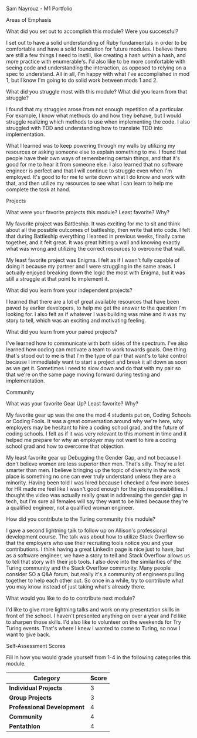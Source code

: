 Sam Nayrouz - M1 Portfolio

Areas of Emphasis

What did you set out to accomplish this module? Were you successful?

I set out to have a solid understanding of Ruby fundamentals in order to be
comfortable and have a solid foundation for future modules. I believe there are
still a few things I need to instill, like creating a hash within a hash, and
more practice with enumerable's. I'd also like to be more comfortable with seeing
code and understanding the interaction, as opposed to relying on a spec to
understand. All in all, I'm happy with what I've accomplished in mod 1, but I
know I'm going to do solid work between mods 1 and 2.

What did you struggle most with this module? What did you learn from that struggle?

I found that my struggles arose from not enough repetition of a particular. For
example, I know what methods do and how they behave, but I would struggle realizing
which methods to use when implementing the code. I also struggled with TDD and
understanding how to translate TDD into implementation.

What I learned was to keep powering through my walls by utilizing my resources
or asking someone else to explain something to me. I found that people have their
own ways of remembering certain things, and that it's good for me to hear it from
someone else. I also learned that no software engineer is perfect and that I will
continue to struggle even when I'm employed. It's good to for me to write down what
I do know and work with that, and then utilize my resources to see what I can
learn to help me complete the task at hand.

Projects

What were your favorite projects this module? Least favorite? Why?

My favorite project was Battleship. It was exciting for me to sit and think about
all the possible outcomes of battleship, then write that into code. I felt that
during Battleship everything I learned in previous weeks, finally came together,
and it felt great. It was great hitting a wall and knowing exactly what was wrong
and utilizing the correct resources to overcome that wall.

My least favorite project was Enigma. I felt as if I wasn't fully capable of doing
it because my partner and I were struggling in the same areas. I actually enjoyed
breaking down the logic the most with Enigma, but it was still a struggle at that
point to implement it.

What did you learn from your independent projects?

I learned that there are a lot of great available resources that have been paved
by earlier developers, to help me get the answer to the question I'm looking for.
I also felt as if whatever I was building was mine and it was my story to tell,
which was an exciting and motivating feeling.

What did you learn from your paired projects?

I've learned how to communicate with both sides of the spectrum. I've also learned
how coding can motivate a team to work towards goals. One thing that's stood out
to me is that I'm the type of pair that want's to take control because I
immediately want to start a project and break it all down as soon as we get it.
Sometimes I need to slow down and do that with my pair so that we're on the same
page moving forward during testing and implementation.

Community

What was your favorite Gear Up? Least favorite? Why?

My favorite gear up was the one the mod 4 students put on, Coding Schools or Coding Fools.
It was a great conversation around why we're here, why employers may be hesitant
to hire a coding school grad, and the future of coding schools. I felt as if it
was very relevant to this moment in time and it helped me prepare for why an
employer may not want to hire a coding school grad and how to overcome that
objection.

My least favorite gear up Debugging the Gender Gap, and not because I don't believe
women are less superior then men. That's silly. They're a lot smarter than men.
I believe bringing up the topic of diversity in the work place is something no
one can ever truly understand unless they are a minority. Having been told I was
hired because I checked a few more boxes for HR made me feel like I wasn't good
enough for the job responsibilities. I thought the video was actually really great
in addressing the gender gap in tech, but I'm sure all females will say they want
to be hired because they're a qualified engineer, not a qualified woman engineer.

How did you contribute to the Turing community this module?

I gave a second lightning talk to follow up on Allison's professional development
course. The talk was about how to utilize Stack Overflow so that the employers
who use their recruiting tools notice you and your contributions. I think having
a great LinkedIn page is nice just to have, but as a software engineer, we have
a story to tell and Stack Overflow allows us to tell that story with their
job tools. I also dove into the similarities of the Turing community and the
Stack Overflow community. Many people consider SO a Q&A forum, but really it's a
community of engineers pulling together to help each other out. So once in a while,
try to contribute what you may know instead of just taking what's already there.

What would you like to do to contribute next module?

I'd like to give more lightning talks and work on my presentation skills in front
of the school. I haven't presented anything on over a year and I'd like to sharpen
those skills. I'd also like to volunteer on the weekends for Try Turing events.
That's where I knew I wanted to come to Turing, so now I want to give back.

Self-Assessment Scores

Fill in how you would grade yourself from 1-4 in the following categories this module.

| Category                     | Score |
| -----------------------------| ----- |
| **Individual Projects**      |   3   |
| **Group Projects**           |   3   |
| **Professional Development** |   4   |
| **Community**                |   4   |
| **Pentathlon**               |   4   |
